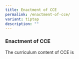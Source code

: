 ```yaml
---
title: Enactment of CCE
permalink: /enactment-of-cce/
variant: tiptap
description: ""
---
```

<h3>Enactment of CCE</h3>
<p>The curriculum content of CCE is</p>